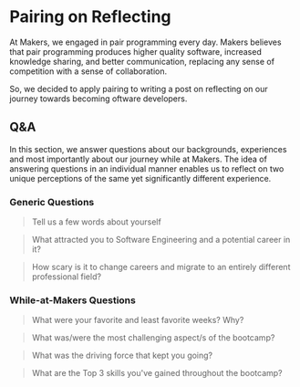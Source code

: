 # Pairing on Reflecting

At Makers, we engaged in pair programming every day. Makers believes that pair programming produces higher quality software, increased knowledge sharing, and better communication, replacing any sense of competition with a sense of collaboration. 

So, we decided to apply pairing to writing a post on reflecting on our journey towards becoming oftware developers. 

## Q&A

In this section, we answer questions about our backgrounds, experiences and most importantly about our journey while at Makers. The idea of answering questions 
in an individual manner enables us to reflect on two unique perceptions of the same yet significantly different experience.

### Generic Questions

> Tell us a few words about yourself

> What attracted you to Software Engineering and a potential career in it?

> How scary is it to change careers and migrate to an entirely different professional field?

### While-at-Makers Questions

> What were your favorite and least favorite weeks? Why?

> What was/were the most challenging aspect/s of the bootcamp?

> What was the driving force that kept you going?

> What are the Top 3 skills you've gained throughout the bootcamp?

